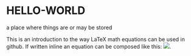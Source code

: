 # HELLO-WORLD
a place where things are or may be stored

This is an introduction to the way LaTeX math equations can be used in github. If written inline an equation can be composed like this: <img src="https://render.githubusercontent.com/render/math?math=f(x)%20=%20\sum_{n=0}^{\infty}%20c_n\left(x%20-%20a\right)^n=c_0%20%2b%20c_1\left(x%20-%20a\right)%20%2B%20c_2\left(x%20-%20a\right)^2%20%2B%20\ldots">.
